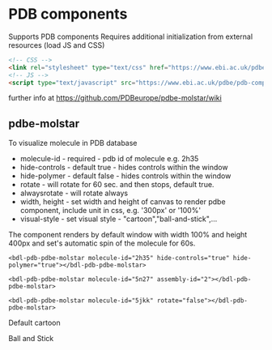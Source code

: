 # PDB components

Supports PDB components 
Requires additional initialization from external resources (load JS and CSS)
```html
<!-- CSS -->
<link rel="stylesheet" type="text/css" href="https://www.ebi.ac.uk/pdbe/pdb-component-library/css/pdbe-molstar-1.1.0.css">
<!-- JS -->
<script type="text/javascript" src="https://www.ebi.ac.uk/pdbe/pdb-component-library/js/pdbe-molstar-component-1.1.0.js"></script>
```
further info at https://github.com/PDBeurope/pdbe-molstar/wiki

## pdbe-molstar
To visualize molecule in PDB database
* molecule-id - required - pdb id of molecule e.g. 2h35
* hide-controls - default true - hides controls within the window
* hide-polymer - default false - hides controls within the window
* rotate - will rotate for 60 sec. and then stops, default true.
* alwaysrotate - will rotate always
* width, height - set width and height of canvas to render pdbe component, include unit in css, e.g. '300px' or '100%'
* visual-style - set visual style - "cartoon","ball-and-stick",... 

The component renders by default window with width 100% and height 400px and set's automatic spin of the molecule for 60s.
 
`<bdl-pdb-pdbe-molstar molecule-id="2h35" hide-controls="true" hide-polymer="true"></bdl-pdb-pdbe-molstar>`

`<bdl-pdb-pdbe-molstar molecule-id="5n27" assembly-id="2"></bdl-pdb-pdbe-molstar>`


`<bdl-pdb-pdbe-molstar molecule-id="5jkk" rotate="false"></bdl-pdb-pdbe-molstar>`

Default cartoon

<bdl-pdb-pdbe-molstar molecule-id="6m54"></bdl-pdb-pdbe-molstar>

Ball and Stick

<bdl-pdb-pdbe-molstar id="pdb1m4e" molecule-id="1m4e" hide-controls="true" height="500px" visual-style="ball-and-stick"></bdl-pdb-pdbe-molstar>
